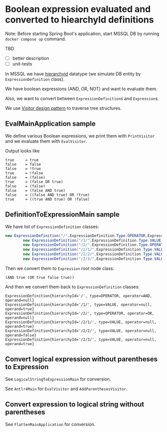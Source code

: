 # Boolean expression evaluated and converted to hiearchyId definitions

Note: Before starting Spring Boot's application, start MSSQL DB by running `docker compose up` command.

TBD

- [ ] better description
- [ ] unit-tests

In MSSQL we
have [hierarchyid](https://docs.microsoft.com/en-us/sql/t-sql/data-types/hierarchyid-data-type-method-reference?view=sql-server-ver15)
datatype (we simulate DB entity by `ExpressionDefinition` class).

We have boolean expressions (AND, OR, NOT) and want to evaluate them.

Also, we want to convert between `ExpressionDefinition`s and `Expression`s.

We use [Visitor design pattern](https://en.wikipedia.org/wiki/Visitor_pattern) to traverse tree structures.

## EvalMainApplication sample

We define various Boolean expressions, we print them with `PrintVisitor` and we evaluate them with `EvalVisitor`.

Output looks like

```shell
true	 = true
false	 = false
false	 = !true
true	 = !false
false	 = (false)
true	 = (false OR true)
false	 = (false)
false	 = (false AND true)
false	 = ((false AND true) OR !true)
true	 = ((true AND true) OR !false)
```

## DefinitionToExpressionMain sample

We have list of `ExpressionDefinition` classes:

```java
new ExpressionDefinition("/",ExpressionDefinition.Type.OPERATOR,ExpressionDefinition.Operator.AND,null),
        new ExpressionDefinition("/1/",ExpressionDefinition.Type.VALUE,null,true),
        new ExpressionDefinition("/2/",ExpressionDefinition.Type.OPERATOR,ExpressionDefinition.Operator.OR,null),
        new ExpressionDefinition("/2/1/",ExpressionDefinition.Type.VALUE,null,true),
        new ExpressionDefinition("/2/2/",ExpressionDefinition.Type.VALUE,null,false),
        new ExpressionDefinition("/2/3/",ExpressionDefinition.Type.VALUE,null,true)
```

Then we convert them to `Expression` root node class:

```shell
(AND true (OR true false true))
```

And then we convert them back to `ExpressionDefinition` classes:

```shell
ExpressionDefinition{hierarchyId='/', type=OPERATOR, operator=AND, operand=null}
ExpressionDefinition{hierarchyId='/1/', type=VALUE, operator=null, operand=true}
ExpressionDefinition{hierarchyId='/2/', type=OPERATOR, operator=OR, operand=null}
ExpressionDefinition{hierarchyId='/2/1/', type=VALUE, operator=null, operand=true}
ExpressionDefinition{hierarchyId='/2/2/', type=VALUE, operator=null, operand=false}
ExpressionDefinition{hierarchyId='/2/3/', type=VALUE, operator=null, operand=true}
```

## Convert logical expression without parentheses to Expression

See `LogicalStringToExpressionMain` for conversion.

See `Antlr4Main` for `EvalVisitor` and `AddParenthesesVisitor`.

## Convert expression to logical string without parentheses

See `FlattenMainApplication` for conversion. 
